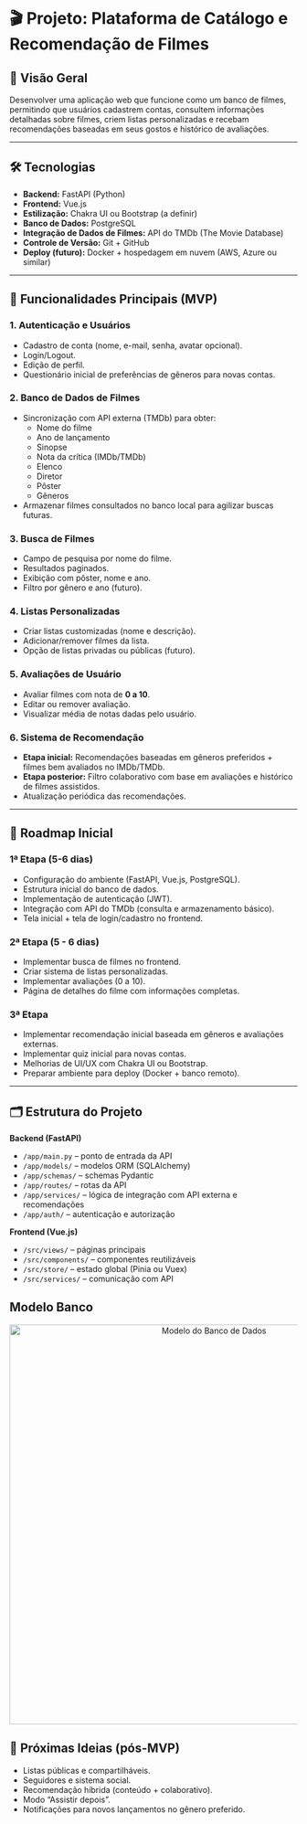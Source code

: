 # 🎬 Projeto: Plataforma de Catálogo e Recomendação de Filmes

## 📌 Visão Geral
Desenvolver uma aplicação web que funcione como um banco de filmes, permitindo que usuários cadastrem contas, consultem informações detalhadas sobre filmes, criem listas personalizadas e recebam recomendações baseadas em seus gostos e histórico de avaliações.

---

## 🛠 Tecnologias
- **Backend:** FastAPI (Python)
- **Frontend:** Vue.js
- **Estilização:** Chakra UI ou Bootstrap (a definir)
- **Banco de Dados:** PostgreSQL
- **Integração de Dados de Filmes:** API do TMDb (The Movie Database)
- **Controle de Versão:** Git + GitHub
- **Deploy (futuro):** Docker + hospedagem em nuvem (AWS, Azure ou similar)

---

## 🎯 Funcionalidades Principais (MVP)

### 1. **Autenticação e Usuários**
- Cadastro de conta (nome, e-mail, senha, avatar opcional).
- Login/Logout.
- Edição de perfil.
- Questionário inicial de preferências de gêneros para novas contas.

### 2. **Banco de Dados de Filmes**
- Sincronização com API externa (TMDb) para obter:
  - Nome do filme
  - Ano de lançamento
  - Sinopse
  - Nota da crítica (IMDb/TMDb)
  - Elenco
  - Diretor
  - Pôster
  - Gêneros
- Armazenar filmes consultados no banco local para agilizar buscas futuras.

### 3. **Busca de Filmes**
- Campo de pesquisa por nome do filme.
- Resultados paginados.
- Exibição com pôster, nome e ano.
- Filtro por gênero e ano (futuro).

### 4. **Listas Personalizadas**
- Criar listas customizadas (nome e descrição).
- Adicionar/remover filmes da lista.
- Opção de listas privadas ou públicas (futuro).

### 5. **Avaliações de Usuário**
- Avaliar filmes com nota de **0 a 10**.
- Editar ou remover avaliação.
- Visualizar média de notas dadas pelo usuário.

### 6. **Sistema de Recomendação**
- **Etapa inicial:** Recomendações baseadas em gêneros preferidos + filmes bem avaliados no IMDb/TMDb.
- **Etapa posterior:** Filtro colaborativo com base em avaliações e histórico de filmes assistidos.
- Atualização periódica das recomendações.

---

## 📅 Roadmap Inicial

### **1ª Etapa (5-6 dias)**
- Configuração do ambiente (FastAPI, Vue.js, PostgreSQL).
- Estrutura inicial do banco de dados.
- Implementação de autenticação (JWT).
- Integração com API do TMDb (consulta e armazenamento básico).
- Tela inicial + tela de login/cadastro no frontend.

### **2ª Etapa (5 - 6 dias)**
- Implementar busca de filmes no frontend.
- Criar sistema de listas personalizadas.
- Implementar avaliações (0 a 10).
- Página de detalhes do filme com informações completas.

### **3ª Etapa**
- Implementar recomendação inicial baseada em gêneros e avaliações externas.
- Implementar quiz inicial para novas contas.
- Melhorias de UI/UX com Chakra UI ou Bootstrap.
- Preparar ambiente para deploy (Docker + banco remoto).

---

## 🗂 Estrutura do Projeto

**Backend (FastAPI)**
- `/app/main.py` – ponto de entrada da API
- `/app/models/` – modelos ORM (SQLAlchemy)
- `/app/schemas/` – schemas Pydantic
- `/app/routes/` – rotas da API
- `/app/services/` – lógica de integração com API externa e recomendações
- `/app/auth/` – autenticação e autorização

**Frontend (Vue.js)**
- `/src/views/` – páginas principais
- `/src/components/` – componentes reutilizáveis
- `/src/store/` – estado global (Pinia ou Vuex)
- `/src/services/` – comunicação com API

## Modelo Banco

<p align="center">
  <img src="./modelo-banco.svg" alt="Modelo do Banco de Dados" width="700">
</p>

## 📌 Próximas Ideias (pós-MVP)
- Listas públicas e compartilháveis.
- Seguidores e sistema social.
- Recomendação híbrida (conteúdo + colaborativo).
- Modo “Assistir depois”.
- Notificações para novos lançamentos no gênero preferido.
